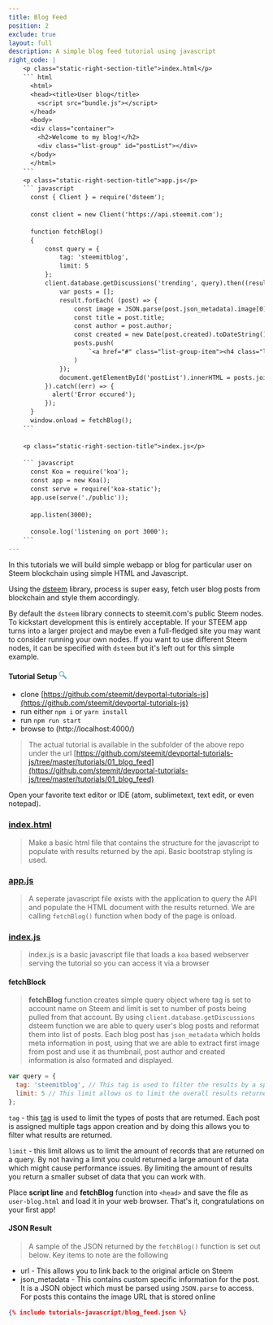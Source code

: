 ```yaml
---
title: Blog Feed
position: 2
exclude: true
layout: full
description: A simple blog feed tutorial using javascript
right_code: |
    <p class="static-right-section-title">index.html</p>
    ``` html
      <html>
      <head><title>User blog</title>
        <script src="bundle.js"></script>
      </head>
      <body>
      <div class="container">
        <h2>Welcome to my blog!</h2>
        <div class="list-group" id="postList"></div>
      </body>
      </html>
    ```
    <p class="static-right-section-title">app.js</p>
    ``` javascript
      const { Client } = require('dsteem');

      const client = new Client('https://api.steemit.com');

      function fetchBlog()
      {
          const query = {
              tag: 'steemitblog',
              limit: 5
          };
          client.database.getDiscussions('trending', query).then((result) => {
              var posts = [];
              result.forEach( (post) => {
                  const image = JSON.parse(post.json_metadata).image[0];
                  const title = post.title;
                  const author = post.author;
                  const created = new Date(post.created).toDateString();
                  posts.push(
                      `<a href="#" class="list-group-item"><h4 class="list-group-item-heading">${title}</h4><p>by ${author}</p><center><img src="${image}" class="img-responsive center-block" style="max-width: 450px"/></center><p class="list-group-item-text text-right text-nowrap">${created}</p></a>`
                  )
              });
              document.getElementById('postList').innerHTML = posts.join();
          }).catch((err) => {
            alert('Error occured');
          });
      }
      window.onload = fetchBlog();
    ```

    <p class="static-right-section-title">index.js</p>
    
    ``` javascript
      const Koa = require('koa');
      const app = new Koa();
      const serve = require('koa-static');
      app.use(serve('./public'));

      app.listen(3000);

      console.log('listening on port 3000');    
    ```
---
```


In this tutorials we will build simple webapp or blog for particular user on
Steem blockchain using simple HTML and Javascript.

Using the [dsteem](https://github.com/jnordberg/dsteem) library, process is
super easy, fetch user blog posts from blockchain and style them accordingly.

By default the `dsteem` library connects to steemit.com's public Steem nodes. To
kickstart development this is entirely acceptable. If your STEEM app turns into
a larger project and maybe even a full-fledged site you may want to consider
running your own nodes. If you want to use different Steem nodes, it can be
specified with `dsteem` but it's left out for this simple example.

#### Tutorial Setup [<img src="/images/look.svg" width="16" height="16" />](getting-started#setup_node_js)

* clone
  [https://github.com/steemit/devportal-tutorials-js](https://github.com/steemit/devportal-tutorials-js)
* run either `npm i` or `yarn install`
* run `npm run start`
* browse to (http://localhost:4000/)

> The actual tutorial is available in the subfolder of the above repo under the
> url
> [https://github.com/steemit/devportal-tutorials-js/tree/master/tutorials/01_blog_feed](https://github.com/steemit/devportal-tutorials-js/tree/master/tutorials/01_blog_feed)

Open your favorite text editor or IDE (atom, sublimetext, text edit, or even
notepad).

### [index.html](https://github.com/steemit/devportal-tutorials-js/blob/master/tutorials/01_blog_feed/public/index.html)

> Make a basic html file that contains the structure for the javascript to
> populate with results returned by the api. Basic bootstrap styling is used.

### [app.js](https://github.com/steemit/devportal-tutorials-js/blob/master/tutorials/01_blog_feed/public/app.js)

> A seperate javascript file exists with the application to query the API and
> populate the HTML document with the results returned. We are calling
> `fetchBlog()` function when body of the page is onload.

### [index.js](https://github.com/steemit/devportal-tutorials-js/blob/master/tutorials/01_blog_feed/index.js)

> index.js is a basic javascript file that loads a `koa` based webserver serving
> the tutorial so you can access it via a browser

#### fetchBlock

> **fetchBlog** function creates simple query object where tag is set to account
> name on Steem and limit is set to number of posts being pulled from that
> account. By using `client.database.getDiscussions` dsteem function we are able
> to query user's blog posts and reformat them into list of posts. Each blog
> post has `json_metadata` which holds meta information in post, using that we
> are able to extract first image from post and use it as thumbnail, post author
> and created information is also formated and displayed.

```javascript
var query = {
  tag: 'steemitblog', // This tag is used to filter the results by a specific post tag
  limit: 5 // This limit allows us to limit the overall results returned to 5
};
```

`tag` - this [tag](/glossary/#Tags) is used to limit the types of posts that are
returned. Each post is assigned multiple tags appon creation and by doing this
allows you to filter what results are returned.

`limit` - this limit allows us to limit the amount of records that are returned
on a query. By not having a limit you could returned a large amount of data
which might cause performance issues. By limiting the amount of results you
return a smaller subset of data that you can work with.

Place **script line** and **fetchBlog** function into `<head>` and save the file
as `user-blog.html` and load it in your web browser. That's it, congratulations
on your first app!

#### JSON Result

> A sample of the JSON returned by the `fetchBlog()` function is set out below.
> Key items to note are the following

* url - This allows you to link back to the original article on Steem
* json_metadata - This contains custom specific information for the post. It is
  a JSON object which must be parsed using `JSON.parse` to access. For posts
  this contains the image URL that is stored online

```json
{% include tutorials-javascript/blog_feed.json %}
```
